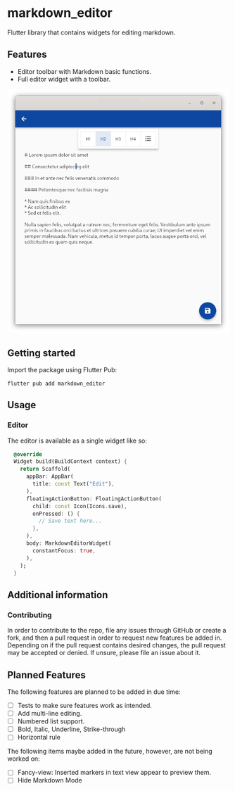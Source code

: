 <!--
This README describes the package. If you publish this package to pub.dev,
this README's contents appear on the landing page for your package.

For information about how to write a good package README, see the guide for
[writing package pages](https://dart.dev/guides/libraries/writing-package-pages).

For general information about developing packages, see the Dart guide for
[creating packages](https://dart.dev/guides/libraries/create-library-packages)
and the Flutter guide for
[developing packages and plugins](https://flutter.dev/developing-packages).
-->

# markdown_editor

Flutter library that contains widgets for editing markdown.

## Features

- Editor toolbar with Markdown basic functions.
- Full editor widget with a toolbar.

![Thumbnail](thumbnail.png)

## Getting started

Import the package using Flutter Pub:

```shell
flutter pub add markdown_editor
```

## Usage

### Editor

The editor is available as a single widget like so:

```dart
  @override
  Widget build(BuildContext context) {
    return Scaffold(
      appBar: AppBar(
        title: const Text("Edit"),
      ),
      floatingActionButton: FloatingActionButton(
        child: const Icon(Icons.save),
        onPressed: () {
          // Save text here...
        },
      ),
      body: MarkdownEditorWidget(
        constantFocus: true,
      ),
    );
  }
```

## Additional information

### Contributing

In order to contribute to the repo, file any issues through GitHub or create a
fork, and then a pull request in order to request new features be added in.
Depending on if the pull request contains desired changes, the pull request may
be accepted or denied. If unsure, please file an issue about it. 

## Planned Features

The following features are planned to be added in due time:

- [ ] Tests to make sure features work as intended.
- [ ] Add multi-line editing.
- [ ] Numbered list support.
- [ ] Bold, Italic, Underline, Strike-through
- [ ] Horizontal rule

The following items maybe added in the future, however, are not being worked on:
- [ ] Fancy-view: Inserted markers in text view appear to preview them.
- [ ] Hide Markdown Mode
